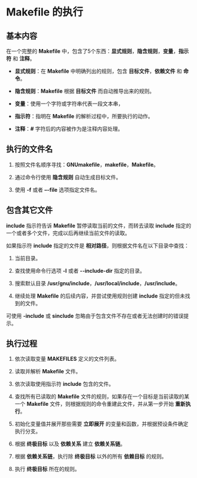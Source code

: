 # Makefile 的执行

## 基本内容

在一个完整的 **Makefile** 中，包含了5个东西：**显式规则**，**隐含规则**，**变量**，**指示符** 和 **注释**。

 - **显式规则**：在 **Makefile** 中明确列出的规则，包含 **目标文件**，**依赖文件** 和 **命令**。

 - **隐含规则**：**Makefile** 根据 **目标文件** 而自动推导出来的规则。

 - **变量**：使用一个字符或字符串代表一段文本串，

 - **指示符**：指明在 **Makefile** 的解析过程中，所要执行的动作。

 - **注释**：**\#** 字符后的内容被作为是注释内容处理。

## 执行的文件名

 1. 按照文件名顺序寻找：**GNUmakefile**，**makefile**，**Makefile**。

 2. 通过命令行使用 **隐含规则** 自动生成目标文件。

 3. 使用 **-f** 或者 **–-file** 选项指定文件名。

## 包含其它文件

**include** 指示符告诉 **Makefile** 暂停读取当前的文件，而转去读取 **include** 指定的一个或者多个文件，完成以后再继续当前文件的读取。

如果指示符 **include** 指定的文件是 **相对路径**，则根据文件名在以下目录中查找：

 1. 当前目录。

 2. 查找使用命令行选项 **-I** 或者 **--include-dir** 指定的目录。

 3. 搜索默认目录 **/usr/gnu/include**，**/usr/local/include**，**/usr/include**。

 4. 继续处理 **Makefile** 的后续内容，并尝试使用规则创建 **include** 指定的但未找到的文件。

可使用 **-include** 或 **sinclude** 忽略由于包含文件不存在或者无法创建时的错误提示。

## 执行过程

 1. 依次读取变量 **MAKEFILES** 定义的文件列表。

 2. 读取并解析 **Makefile** 文件。

 3. 依次读取使用指示符 **include** 包含的文件。

 4. 查找所有已读取的 **Makefile** 文件的规则，如果存在一个目标是当前读取的某一个 **Makefile** 文件，则根据规则的命令重建此文件，并从第一步开始 **重新执行**。

 5. 初始化变量值并展开那些需要 **立即展开** 的变量和函数，并根据预设条件确定执行分支。

 6. 根据 **终极目标** 以及 **依赖关系** 建立 **依赖关系链**。

 7. 根据 **依赖关系链**，执行除 **终极目标** 以外的所有 **依赖目标** 的规则。

 8. 执行 **终极目标** 所在的规则。
